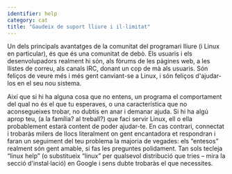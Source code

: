 ```yaml
---
identifier: help
category: cat
title: "Gaudeix de suport lliure i il·limitat"
---
```


Un dels principals avantatges de la comunitat del programari lliure 
(i Linux en particular), és que és una comunitat de debò. Els usuaris i 
els desenvolupadors realment hi són, als fòrums de les pàgines web, a 
les llistes de correu, als canals IRC, donant un cop de mà als usuaris. 
Són feliços de veure més i més gent canviant-se a Linux, i són feliços 
d'ajudar-los en el seu nou sistema.

Així que si hi ha alguna cosa que no entens, un programa el 
comportament del qual no és el que tu esperaves, o una característica 
que no aconsegueixes trobar, no dubtis en anar i demanar ajuda. Si hi ha 
algú aprop teu, (a la família? al treball?) que faci servir Linux, ell o 
ella probablement estarà content de poder ajudar-te. En cas contrari, 
connectat i trobaràs milers de llocs literalment on gent encantadora et 
respondran i faran un seguiment del teu problema la majoria de vegades: 
els “entesos” realment són gent amable, si fas les preguntes polidament. 
Tan sols tecleja “linux help” (o substitueix “linux” per qualsevol 
distribució que tries – mira la secció d'instal·lació) en Google i sens 
dubte trobaràs el que necessites.




